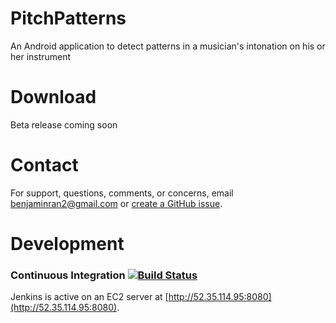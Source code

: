 # PitchPatterns
An Android application to detect patterns in a musician's intonation on his or her instrument

<!---about--><!---/about-->

# Download
Beta release coming soon

# Contact
For support, questions, comments, or concerns, email <benjaminran2@gmail.com> or [create a GitHub issue](https://github.com/benjaminran/PitchPatterns/issues/new).


# Development

### Continuous Integration [![Build Status](http://52.35.114.95:8080/buildStatus/icon?job=PitchPatterns)](http://52.35.114.95:8080/job/PitchPatterns/)

Jenkins is active on an EC2 server at [http://52.35.114.95:8080](http://52.35.114.95:8080).


